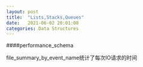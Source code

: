 ```yaml
---
layout: post
title:  "Lists,Stacks,Queues"
date:   2021-06-02 20:01:08
categories: Data Structures
---
```



####performance_schema


file_summary_by_event_name统计了每次IO请求的时间






